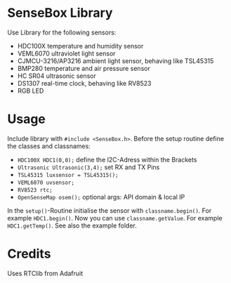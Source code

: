 # SenseBox Library

Use Library for the following sensors:

- HDC100X temperature and humidity sensor
- VEML6070 ultraviolet light sensor
- CJMCU-3216/AP3216 ambient light sensor, behaving like TSL45315
- BMP280 temperature and air pressure sensor
- HC SR04 ultrasonic sensor
- DS1307 real-time clock, behaving like RV8523
- RGB LED

# Usage

Include library with `#include <SenseBox.h>`. Before the setup routine define the classes and classnames:

- `HDC100X HDC1(0,0);` define the I2C-Adress within the Brackets
- `Ultrasonic Ultrasonic(3,4);` set RX and TX Pins
- `TSL45315 luxsensor = TSL45315();`
- `VEML6070 uvsensor;`
- `RV8523 rtc;`
- `OpenSenseMap osem();` optional args: API domain & local IP

In the `setup()`-Routine initialise the sensor with `classname.begin()`. For example `HDC1.begin()`.
Now you can use `classname.getValue`. For example `HDC1.getTemp()`. See also the example folder.

# Credits
Uses RTClib from Adafruit
